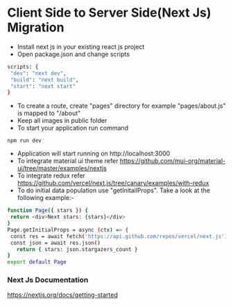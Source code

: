 # Client Side to Server Side(Next Js) Migration

- Install next js in your existing react js project
- Open package.json and change scripts

```sh
scripts: {
 "dev": "next dev",
 "build": "next build",
 "start": "next start"
}
```

- To create a route, create "pages" directory for example "pages/about.js" is mapped to "/about"
- Keep all images in public folder
- To start your application run command

```
npm run dev
```

- Application will start running on http://localhost:3000
- To integrate material ui theme refer https://github.com/mui-org/material-ui/tree/master/examples/nextjs
- To integrate redux refer https://github.com/vercel/next.js/tree/canary/examples/with-redux
- To do initial data population use "getInitailProps". Take a look at the following example:-

```sh
function Page({ stars }) {
 return <div>Next stars: {stars}</div>
}
Page.getInitialProps = async (ctx) => {
 const res = await fetch('https://api.github.com/repos/vercel/next.js')
 const json = await res.json()
   return { stars: json.stargazers_count }
}
export default Page
```

### Next Js Documentation

https://nextjs.org/docs/getting-started
